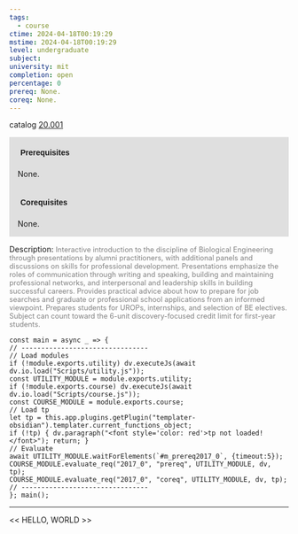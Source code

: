 ```yaml
---
tags:
  - course
ctime: 2024-04-18T00:19:29
mstime: 2024-04-18T00:19:29
level: undergraduate
subject: 
university: mit
completion: open
percentage: 0
prereq: None.
coreq: None.
---
```


catalog [20.001](http://student.mit.edu/catalog/m20a.html#20.001)

<span style="display: block; padding: 15px; background-color: rgb(100, 100, 100, 0.2);"><font id="m_prereq2017_0" style="display: block; font-family: Arial, sans-serif; font-weight: bold; padding: 5px">Prerequisites</font><br><span id="prereq2017_0">None.</span></span>
<span style="display: block; padding: 15px; background-color: rgb(100, 100, 100, 0.2);"><font id="m_coreq2017_0" style="display: block; font-family: Arial, sans-serif; font-weight: bold; padding: 5px">Corequisites</font><br><span id="coreq2017_0">None.</span></span>

<font style="">Description:</font>
<font style="color: grey; font-size: 0.8rem;">Interactive introduction to the discipline of Biological Engineering through presentations by alumni practitioners, with additional panels and discussions on skills for professional development. Presentations emphasize the roles of communication through writing and speaking, building and maintaining professional networks, and interpersonal and leadership skills in building successful careers. Provides practical advice about how to prepare for job searches and graduate or professional school applications from an informed viewpoint. Prepares students for UROPs, internships, and selection of BE electives. Subject can count toward the 6-unit discovery-focused credit limit for first-year students.</font>

```dataviewjs
const main = async _ => {
// --------------------------------
// Load modules
if (!module.exports.utility) dv.executeJs(await dv.io.load("Scripts/utility.js"));
const UTILITY_MODULE = module.exports.utility;
if (!module.exports.course) dv.executeJs(await dv.io.load("Scripts/course.js"));
const COURSE_MODULE = module.exports.course;
// Load tp
let tp = this.app.plugins.getPlugin("templater-obsidian").templater.current_functions_object;
if (!tp) { dv.paragraph("<font style='color: red'>tp not loaded!</font>"); return; }
// Evaluate
await UTILITY_MODULE.waitForElements(`#m_prereq2017_0`, {timeout:5});
COURSE_MODULE.evaluate_req("2017_0", "prereq", UTILITY_MODULE, dv, tp);
COURSE_MODULE.evaluate_req("2017_0", "coreq", UTILITY_MODULE, dv, tp);
// --------------------------------
}; main();
```

---

<< HELLO, WORLD >>
